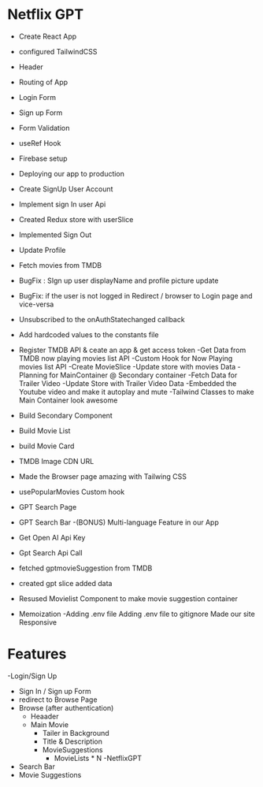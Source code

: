 # Netflix GPT 

- Create React App 
- configured TailwindCSS 
- Header 
- Routing of App
- Login Form 
- Sign up Form 
- Form Validation 
- useRef Hook 
- Firebase setup 
- Deploying our app to production 
- Create SignUp User Account 
- Implement sign In user Api 
- Created Redux store with userSlice
- Implemented Sign Out 
- Update Profile 
- Fetch movies from TMDB 
- BugFix : SIgn up user displayName and profile picture update 
- BugFix: if the user is not logged in Redirect / browser to Login page and vice-versa 
- Unsubscribed to the onAuthStatechanged callback
- Add hardcoded values to the constants file 
- Register TMDB API & ceate an app & get access token 
-Get Data from TMDB now playing movies list API 
-Custom Hook for Now Playing movies list API 
-Create MovieSlice 
-Update store with movies Data 
-Planning for MainContainer @ Secondary container 
-Fetch Data for Trailer Video 
-Update Store with Trailer Video Data 
-Embedded the Youtube video and make it autoplay and mute 
-Tailwind Classes to make Main Container look awesome 
- Build Secondary Component 
- Build Movie List 
- build Movie Card 
- TMDB Image CDN URL 
- Made the Browser page amazing with Tailwing CSS 
- usePopularMovies Custom hook 

- GPT Search Page 
- GPT Search Bar 
-(BONUS) Multi-language Feature in our App

- Get Open AI Api Key 
- Gpt Search Api Call 
- fetched gptmovieSuggestion from TMDB 
- created gpt slice added data 
- Resused Movielist Component to make movie suggestion container
- Memoization 
-Adding .env file 
Adding .env file to gitignore 
Made our site Responsive 


# Features 
-Login/Sign Up 
   - Sign In / Sign up Form 
   - redirect to Browse Page 
- Browse (after authentication)
   - Heaader 
   - Main Movie 
     - Tailer in Background 
     - Title & Description 
     - MovieSuggestions 
        - MovieLists * N 
-NetflixGPT 
 - Search Bar 
 - Movie Suggestions  
 

